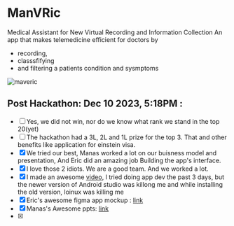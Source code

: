 # ManVRic
Medical Assistant for New Virtual Recording and Information Collection
An app that makes telemedicine efficient for doctors by 
- recording,
- classsfifying
- and filtering
a patients condition and sysmptoms

![maveric](https://github.com/vinitkesh/ManVRic/assets/139075087/73ad9b67-ba58-48ef-9972-45e38ed01604)

## Post Hackathon: Dec 10 2023, 5:18PM :
- [ ] Yes, we did not win, nor do we know what rank we stand in the top 20(yet)
- [ ] The hackathon had a 3L, 2L and 1L prize for the top 3. That and other benefits like application for einstein visa.
- [x] We tried our best, Manas worked a lot on our buisness model and presentation, And Eric did an amazing job Building the app's interface.
- [x] I love those 2 idiots. We are a good team. And we worked a lot.
- [x] I made an awesome [video](https://youtu.be/vWqhqtC0krk), I tried doing app dev the past 3 days, but the newer version of Android studio was killong me and while installing the old version, loinux was killing me
- [x] Eric's awesome figma app mockup : [link](https://www.figma.com/file/sFueh3d1oM3Ba5huiMRGR0/MaVEric?type=design&node-id=264-3225&mode=design&t=b0r3BzyorKyH3u52-0)
- [x] Manas's Awesome ppts: [link](https://drive.google.com/file/d/131fBNGeixQndfWtqtctjHsld517-Pr9j/view?usp=sharing)
- [x] 


